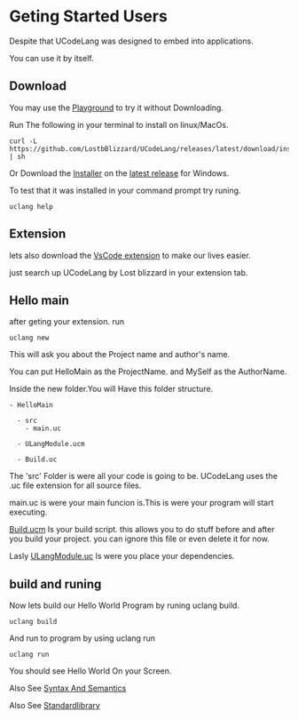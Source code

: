 # Geting Started Users

Despite that UCodeLang was designed to embed into applications.

You can use it by itself.
## Download
You may use the [Playground](https://lostbblizzard.github.io/UCodeLang/UCodeIDE/UCodeIDE.html) to try it without Downloading.


Run The following in your terminal to install on linux/MacOs.
```
curl -L https://github.com/LostbBlizzard/UCodeLang/releases/latest/download/install.sh | sh
```

Or Download the [Installer](https://github.com/LostbBlizzard/UCodeLang/releases/latest/download/UCodeLangSetup.exe) on the [latest release](https://github.com/LostbBlizzard/UCodeLang/releases/latest) for Windows.

To test that it was installed in your command prompt try runing.

```
uclang help
```

## Extension
lets also download the [VsCode extension](https://marketplace.visualstudio.com/items?itemName=Lostblizzard.ucode-language) to make our lives easier. 

just search up UCodeLang by Lost blizzard in your extension tab.

## Hello main
after geting your extension. run 
```
uclang new
```
This will ask you about the Project name and author's name.

You can put HelloMain as the ProjectName.
and MySelf as the AuthorName.

Inside the new folder.You will Have this folder structure.
```
- HelloMain
  
  - src
    - main.uc

  - ULangModule.ucm
  
  - Build.uc

```

The 'src' Folder is were all your code is going to be.
UCodeLang uses the .uc file extension for all source files.


main.uc is were your main funcion is.This is were your program will start executing.

[Build.ucm](./Users/BuildScript.md) Is your build script. this allows you to do stuff before and after you build your project. you can ignore this file or even delete it for now.

Lasly [ULangModule.uc](./Users/ULangModule.md) Is were you place your dependencies.

## build and runing

Now lets build our Hello World Program 
by runing uclang build.

```
uclang build
```
And run to program by using uclang run
```
uclang run
```
You should see Hello World On your Screen.


Also See [Syntax And Semantics](./SyntaxAndSemantics.md)

Also See [Standardlibrary](./Standardlibrary.md)